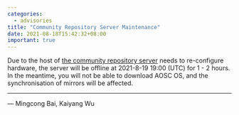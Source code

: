 ```yaml
---
categories:
  - advisories
title: "Community Repository Server Maintenance"
date: 2021-08-18T15:42:32+08:00
important: true
---
```


Due to the host of [the community repository server](https://repo.aosc.io/) needs to re-configure hardware, the server will be offline at 2021-8-19 19:00 (UTC) for 1 - 2 hours. In the meantime, you will not be able to download AOSC OS, and the synchronisation of mirrors will be affected.

---

— Mingcong Bai, Kaiyang Wu
